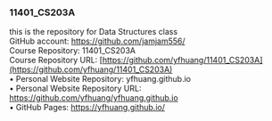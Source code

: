 ### 11401_CS203A
this is the repository for Data Structures class  
GitHub account: https://github.com/jamjam556/  
Course Repository: 11401_CS203A  
Course Repository URL: [https://github.com/yfhuang/11401_CS203A](https://github.com/yfhuang/11401_CS203A)  
• Personal Website Repository: yfhuang.github.io  
• Personal Website Repository URL:  
https://github.com/yfhuang/yfhuang.github.io  
• GitHub Pages: https://yfhuang.github.io/  

